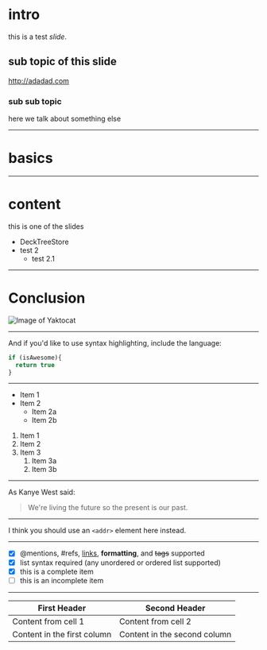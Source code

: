 <!-- $theme: default -->

# intro
this is a test *slide*.
## sub topic of this slide
<http://adadad.com>
### sub sub topic
here we talk about something else

---
<!-- page_number: true -->

# basics

---
# content
this is one of the slides
- DeckTreeStore
- test 2
  - test 2.1
---
# Conclusion
![Image of Yaktocat](https://octodex.github.com/images/yaktocat.png)

---
And if you'd like to use syntax highlighting, include the language:

```javascript
if (isAwesome){
  return true
}
```
---
* Item 1
* Item 2
  * Item 2a
  * Item 2b


1. Item 1
1. Item 2
1. Item 3
   1. Item 3a
   1. Item 3b

---
As Kanye West said:

> We're living the future so
> the present is our past.
>
---
I think you should use an
`<addr>` element here instead.

---
- [x] @mentions, #refs, [links](), **formatting**, and <del>tags</del> supported
- [x] list syntax required (any unordered or ordered list supported)
- [x] this is a complete item
- [ ] this is an incomplete item

---
First Header | Second Header
------------ | -------------
Content from cell 1 | Content from cell 2
Content in the first column | Content in the second column
